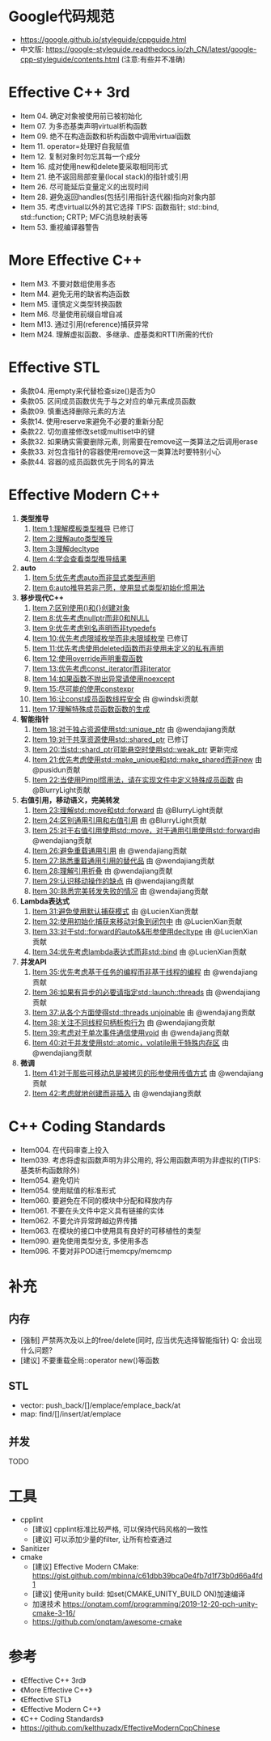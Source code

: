 # Google代码规范
- https://google.github.io/styleguide/cppguide.html
- 中文版: https://google-styleguide.readthedocs.io/zh_CN/latest/google-cpp-styleguide/contents.html (注意:有些并不准确)

# Effective C++ 3rd
- Item 04.  确定对象被使用前已被初始化
- Item 07.  为多态基类声明virtual析构函数
- Item 09.  绝不在构造函数和析构函数中调用virtual函数
- Item 11.  operator=处理好自我赋值
- Item 12.  复制对象时勿忘其每一个成分
- Item 16.  成对使用new和delete要采取相同形式
- Item 21.  绝不返回局部变量(local stack)的指针或引用
- Item 26.  尽可能延后变量定义的出现时间
- Item 28.  避免返回handles(包括引用指针迭代器)指向对象内部
- Item 35.  考虑virtual以外的其它选择  TIPS: 函数指针; std::bind, std::function; CRTP; MFC消息映射表等
- Item 53.  重视编译器警告

# More Effective C++
- Item M3.  不要对数组使用多态
- Item M4.  避免无用的缺省构造函数
- Item M5.  谨慎定义类型转换函数
- Item M6.  尽量使用前缀自增自减
- Item M13. 通过引用(reference)捕获异常
- Item M24. 理解虚拟函数、多继承、虚基类和RTTI所需的代价

# Effective STL
- 条款04.  用empty来代替检查size()是否为0
- 条款05.  区间成员函数优先于与之对应的单元素成员函数
- 条款09.  慎重选择删除元素的方法
- 条款14.  使用reserve来避免不必要的重新分配
- 条款22.  切勿直接修改set或multiset中的键
- 条款32.  如果确实需要删除元素, 则需要在remove这一类算法之后调用erase
- 条款33.  对包含指针的容器使用remove这一类算法时要特别小心
- 条款44.  容器的成员函数优先于同名的算法

# Effective Modern C++
1. __类型推导__
	1. [Item 1:理解模板类型推导](https://github.com/kelthuzadx/EffectiveModernCppChinese/blob/master/1.DeducingTypes/item1.md) 已修订
	2. [Item 2:理解auto类型推导](https://github.com/kelthuzadx/EffectiveModernCppChinese/blob/master/1.DeducingTypes/item2.md)
	3. [Item 3:理解decltype](https://github.com/kelthuzadx/EffectiveModernCppChinese/blob/master/1.DeducingTypes/item3.md)
	4. [Item 4:学会查看类型推导结果](https://github.com/kelthuzadx/EffectiveModernCppChinese/blob/master/1.DeducingTypes/item4.md)
2. __auto__
	1. [Item 5:优先考虑auto而非显式类型声明](https://github.com/kelthuzadx/EffectiveModernCppChinese/blob/master/2.Auto/item5.md)
	2. [Item 6:auto推导若非己愿，使用显式类型初始化惯用法](https://github.com/kelthuzadx/EffectiveModernCppChinese/blob/master/2.Auto/item6.md)
3. __移步现代C++__
	1. [Item 7:区别使用()和{}创建对象](https://github.com/kelthuzadx/EffectiveModernCppChinese/blob/master/3.MovingToModernCpp/item7.md)
	2. [Item 8:优先考虑nullptr而非0和NULL](https://github.com/kelthuzadx/EffectiveModernCppChinese/blob/master/3.MovingToModernCpp/item8.md)
	3. [Item 9:优先考虑别名声明而非typedefs](https://github.com/kelthuzadx/EffectiveModernCppChinese/blob/master/3.MovingToModernCpp/item9.md)
	4. [Item 10:优先考虑限域枚举而非未限域枚举](https://github.com/kelthuzadx/EffectiveModernCppChinese/blob/master/3.MovingToModernCpp/item10.md) 已修订
	5. [Item 11:优先考虑使用deleted函数而非使用未定义的私有声明](https://github.com/kelthuzadx/EffectiveModernCppChinese/blob/master/3.MovingToModernCpp/item11.md)
	6. [Item 12:使用override声明重载函数](https://github.com/kelthuzadx/EffectiveModernCppChinese/blob/master/3.MovingToModernCpp/item12.md)
	7. [Item 13:优先考虑const_iterator而非iterator](https://github.com/kelthuzadx/EffectiveModernCppChinese/blob/master/3.MovingToModernCpp/item13.md)
	8. [Item 14:如果函数不抛出异常请使用noexcept](https://github.com/kelthuzadx/EffectiveModernCppChinese/blob/master/3.MovingToModernCpp/item14.md)
	9. [Item 15:尽可能的使用constexpr](https://github.com/kelthuzadx/EffectiveModernCppChinese/blob/master/3.MovingToModernCpp/item15.md)
	10. [Item 16:让const成员函数线程安全](https://github.com/kelthuzadx/EffectiveModernCppChinese/blob/master/3.MovingToModernCpp/item16.md) 由 @windski贡献
	11. [Item 17:理解特殊成员函数函数的生成](https://github.com/kelthuzadx/EffectiveModernCppChinese/blob/master/3.MovingToModernCpp/item17.md) 
4. __智能指针__
	1. [Item 18:对于独占资源使用std::unique_ptr](https://github.com/kelthuzadx/EffectiveModernCppChinese/blob/master/4.SmartPointers/item18.md) 由 @wendajiang贡献
	2. [Item 19:对于共享资源使用std::shared_ptr](https://github.com/kelthuzadx/EffectiveModernCppChinese/blob/master/4.SmartPointers/item19.md) 已修订
	3. [Item 20:当std::shard_ptr可能悬空时使用std::weak_ptr](https://github.com/kelthuzadx/EffectiveModernCppChinese/blob/master/4.SmartPointers/item20.md) 更新完成
	4. [Item 21:优先考虑使用std::make_unique和std::make_shared而非new](https://github.com/kelthuzadx/EffectiveModernCppChinese/blob/master/4.SmartPointers/item21.md) 由 @pusidun贡献
	5. [Item 22:当使用Pimpl惯用法，请在实现文件中定义特殊成员函数](https://github.com/kelthuzadx/EffectiveModernCppChinese/blob/master/4.SmartPointers/item22.md) 由 @BlurryLight贡献
5. __右值引用，移动语义，完美转发__
	1. [Item 23:理解std::move和std::forward](https://github.com/kelthuzadx/EffectiveModernCppChinese/blob/master/5.RRefMovSemPerfForw/item23.md) 由 @BlurryLight贡献
	2. [Item 24:区别通用引用和右值引用](https://github.com/kelthuzadx/EffectiveModernCppChinese/blob/master/5.RRefMovSemPerfForw/item24.md) 由 @BlurryLight贡献
	3. [Item 25:对于右值引用使用std::move，对于通用引用使用std::forward](https://github.com/kelthuzadx/EffectiveModernCppChinese/blob/master/5.RRefMovSemPerfForw/item25.md)由 @wendajiang贡献
	4. [Item 26:避免重载通用引用](https://github.com/kelthuzadx/EffectiveModernCppChinese/blob/master/5.RRefMovSemPerfForw/item26.md) 由 @wendajiang贡献
	5. [Item 27:熟悉重载通用引用的替代品](https://github.com/kelthuzadx/EffectiveModernCppChinese/blob/master/5.RRefMovSemPerfForw/item27.md) 由 @wendajiang贡献
	6. [Item 28:理解引用折叠](https://github.com/kelthuzadx/EffectiveModernCppChinese/blob/master/5.RRefMovSemPerfForw/item28.md) 由 @wendajiang贡献
	7. [Item 29:认识移动操作的缺点](https://github.com/kelthuzadx/EffectiveModernCppChinese/blob/master/5.RRefMovSemPerfForw/item29.md) 由 @wendajiang贡献
	8. [Item 30:熟悉完美转发失败的情况](https://github.com/kelthuzadx/EffectiveModernCppChinese/blob/master/5.RRefMovSemPerfForw/item30.md) 由 @wendajiang贡献
6. __Lambda表达式__
	1. [Item 31:避免使用默认捕获模式](https://github.com/kelthuzadx/EffectiveModernCppChinese/blob/master/6.LambdaExpressions/item31.md) 由 @LucienXian贡献
	2. [Item 32:使用初始化捕获来移动对象到闭包中](https://github.com/kelthuzadx/EffectiveModernCppChinese/blob/master/6.LambdaExpressions/item32.md) 由 @LucienXian贡献
	3. [Item 33:对于std::forward的auto&&形参使用decltype](https://github.com/kelthuzadx/EffectiveModernCppChinese/blob/master/6.LambdaExpressions/item33.md) 由 @LucienXian贡献
	4. [Item 34:优先考虑lambda表达式而非std::bind](https://github.com/kelthuzadx/EffectiveModernCppChinese/blob/master/6.LambdaExpressions/item34.md) 由 @LucienXian贡献
7. __并发API__
	1. [Item 35:优先考虑基于任务的编程而非基于线程的编程](https://github.com/kelthuzadx/EffectiveModernCppChinese/blob/master/7.TheConcurrencyAPI/Item35.md) 由 @wendajiang贡献
	2. [Item 36:如果有异步的必要请指定std::launch::threads](https://github.com/kelthuzadx/EffectiveModernCppChinese/blob/master/7.TheConcurrencyAPI/item36.md) 由 @wendajiang贡献
	3. [Item 37:从各个方面使得std::threads unjoinable](https://github.com/kelthuzadx/EffectiveModernCppChinese/blob/master/7.TheConcurrencyAPI/item37.md) 由 @wendajiang贡献
	4. [Item 38:关注不同线程句柄析构行为](https://github.com/kelthuzadx/EffectiveModernCppChinese/blob/master/7.TheConcurrencyAPI/item38.md) 由 @wendajiang贡献
	5. [Item 39:考虑对于单次事件通信使用void](https://github.com/kelthuzadx/EffectiveModernCppChinese/blob/master/7.TheConcurrencyAPI/item39.md) 由 @wendajiang贡献
	6. [Item 40:对于并发使用std::atomic，volatile用于特殊内存区](https://github.com/kelthuzadx/EffectiveModernCppChinese/blob/master/7.TheConcurrencyAPI/item40.md) 由 @wendajiang贡献
8. __微调__
	1. [Item 41:对于那些可移动总是被拷贝的形参使用传值方式](https://github.com/kelthuzadx/EffectiveModernCppChinese/blob/master/8.Tweaks/item41.md) 由 @wendajiang贡献
	2. [Item 42:考虑就地创建而非插入](https://github.com/kelthuzadx/EffectiveModernCppChinese/blob/master/8.Tweaks/item42.md) 由 @wendajiang贡献

# C++ Coding Standards
- Item004. 在代码审查上投入
- Item039. 考虑将虚拟函数声明为非公用的, 将公用函数声明为非虚拟的(TIPS: 基类析构函数除外)
- Item054. 避免切片
- Item054. 使用赋值的标准形式
- Item060. 要避免在不同的模块中分配和释放内存
- Item061. 不要在头文件中定义具有链接的实体
- Item062. 不要允许异常跨越边界传播
- Item063. 在模块的接口中使用具有良好的可移植性的类型
- Item090. 避免使用类型分支, 多使用多态
- Item096. 不要对非POD进行memcpy/memcmp

# 补充
## 内存
- [强制] 严禁两次及以上的free/delete(同时, 应当优先选择智能指针)  Q: 会出现什么问题?
- [建议] 不要重载全局::operator new()等函数

## STL
- vector: push_back/[]/emplace/emplace_back/at
- map: find/[]/insert/at/emplace

## 并发
TODO

# 工具
- cpplint
    - [建议] cpplint标准比较严格, 可以保持代码风格的一致性
    - [建议] 可以添加少量的filter, 让所有检查通过
- Sanitizer
- cmake
    - [建议] Effective Modern CMake: https://gist.github.com/mbinna/c61dbb39bca0e4fb7d1f73b0d66a4fd1
    - [建议] 使用unity build: 如set(CMAKE_UNITY_BUILD ON)加速编译
    - 加速技术 https://onqtam.comf/programming/2019-12-20-pch-unity-cmake-3-16/
    - https://github.com/onqtam/awesome-cmake

# 参考
- 《Effective C++ 3rd》
- 《More Effective C++》
- 《Effective STL》
- 《Effective Modern C++》
- 《C++ Coding Standards》
-  https://github.com/kelthuzadx/EffectiveModernCppChinese
